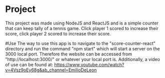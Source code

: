 # Project
 This project was made using NodeJS and ReactJS and is a simple counter that
 can keep tally of a tennis game. Click player 1 scored to increase their
 score, click player 2 scored to increase their score.

#Use
The way to use this app is to navigate to the "score-counter-react" directory
and run the command "npm start" which will start a server on the 3000 local port.
Therefore the website can be accessed from "http://localhost:3000/" or whatever
your local port is. Additionally, a video of use can be found at: https://www.youtube.com/watch?v=4Vsz9oEy68g&ab_channel=EmilioDeLeon
